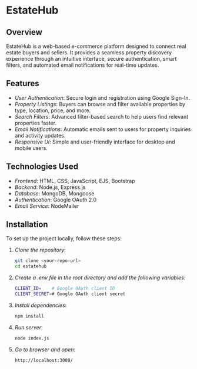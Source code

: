 # EstateHub

## Overview

EstateHub is a web-based e-commerce platform designed to connect real estate buyers and sellers. It provides a seamless property discovery experience through an intuitive interface, secure authentication, smart filters, and automated email notifications for real-time updates.

## Features

- *User Authentication*: Secure login and registration using Google Sign-In.
- *Property Listings*: Buyers can browse and filter available properties by type, location, price, and more.
- *Search Filters*: Advanced filter-based search to help users find relevant properties faster.
- *Email Notifications*: Automatic emails sent to users for property inquiries and activity updates.
- *Responsive UI*: Simple and user-friendly interface for desktop and mobile users.

## Technologies Used

- *Frontend*: HTML, CSS, JavaScript, EJS, Bootstrap
- *Backend*: Node.js, Express.js
- *Database*: MongoDB, Mongoose
- *Authentication*: Google OAuth 2.0
- *Email Service*: NodeMailer

## Installation

To set up the project locally, follow these steps:

1. *Clone the repository*:
   ```bash
   git clone <your-repo-url>
   cd estatehub

2. *Create a .env file in the root directory and add the following variables:*
   ```bash
   CLIENT_ID=    # Google OAuth client ID
   CLIENT_SECRET=# Google OAuth client secret
3. *Install dependencies*:
   ```bash
   npm install
4. *Run server*:
   ```bash
   node index.js
5. *Go to browser and open*:
    ```bash
    http://localhost:3000/
    
